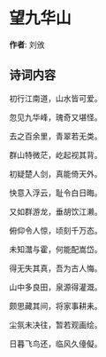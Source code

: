 # 望九华山

**作者**: 刘攽

## 诗词内容

初行江南道，山水皆可爱。

忽见九华峰，瑰奇又堪怪。

去之百余里，青翠若无类。

群山特微茫，屹起视其背。

初疑楚人剑，真能倚天外。

快意入浮云，耻令白日晦。

又如群游龙，垂胡饮江濑。

俯仰令人惊，顷刻千万态。

未知灊与霍，何能配嵩岱。

得无失其真，吾为古人悔。

山中多良田，泉源得灌溉。

颇思藏其间，将家事耕耒。

尘氛未决往，暂若观画绘。

日暮飞鸟还，临风久儓儗。

